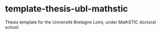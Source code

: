 # template-thesis-ubl-mathstic
Thesis template for the Université Bretagne Loire, under MathSTIC doctoral school
